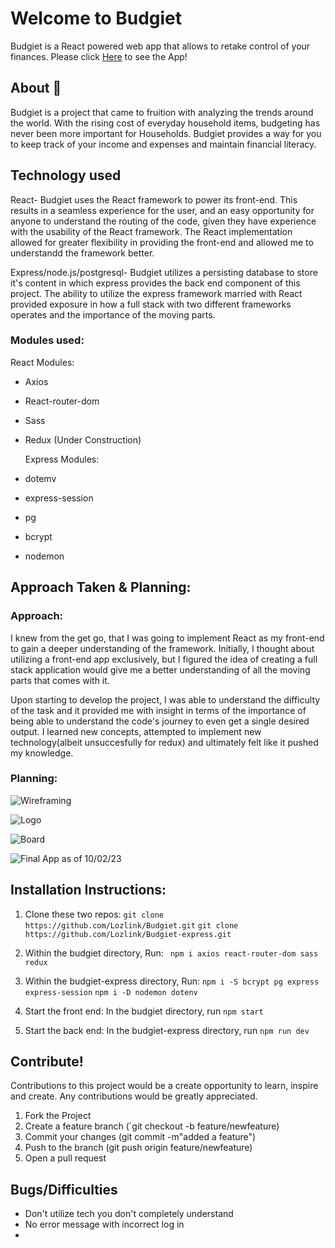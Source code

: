 # Welcome to Budgiet

Budgiet is a React powered web app that allows to retake control of your finances. 
Please click [Here](https://budgiet.fly.dev/) to see the App!

## About :rocket:

Budgiet is a project that came to fruition with analyzing the trends around the world. With the rising cost of everyday household items, budgeting has never been more important for Households. Budgiet provides a way for you to keep track of your income and expenses and maintain financial literacy.

## Technology used

React- Budgiet uses the React framework to power its front-end. This results in a seamless experience for the user, and an easy opportunity for anyone to understand the routing of the code, given they have experience with the usability of the React framework. The React implementation allowed for greater flexibility in providing the front-end and allowed me to understandd the framework better.

Express/node.js/postgresql- Budgiet utilizes a persisting database to store it's content in which express provides the back end component of this project. The ability to utilize the express framework married with React provided exposure in how a full stack with two different frameworks operates and the importance of the moving parts. 


### Modules used:
  React Modules:
- Axios
- React-router-dom
- Sass
- Redux (Under Construction)

  Express Modules:
- dotemv
- express-session
- pg 
- bcrypt
- nodemon

## Approach Taken & Planning:

### Approach:
I knew from the get go, that I was going to implement React as my front-end to gain a deeper understanding of the framework. Initially, I thought about utilizing a front-end app exclusively, but I figured the idea of creating a full stack application would give me a better understanding of all the moving parts that comes with it.  

Upon starting to develop the project, I was able to understand the difficulty of the task and it provided me with insight in terms of the importance of being able to understand the code's journey to even get a single desired output. I learned new concepts, attempted to implement new technology(albeit unsuccesfully for redux) and ultimately felt like it pushed my knowledge. 

### Planning:
![Wireframing](https://i.imgur.com/90enYED.jpg)

![Logo](https://i.imgur.com/bHwvCnx.png)

![Board](https://i.imgur.com/LWX3VOo.png)

![Final App as of 10/02/23](https://i.imgur.com/30fxQgy.png)


## Installation Instructions:

1. Clone these two repos: 
`git clone https://github.com/Lozlink/Budgiet.git`
`git clone https://github.com/Lozlink/Budgiet-express.git`

2. Within the budgiet directory, Run: 
` npm i axios react-router-dom sass redux`

3. Within the budgiet-express directory, Run:
`npm i -S bcrypt pg express express-session`
`npm i -D nodemon dotenv`

4. Start the front end:
In the budgiet directory, run
`npm start`

5. Start the back end:
In the budgiet-express directory, run
`npm run dev`

## Contribute!
Contributions to this project would be a create opportunity to learn, inspire and create. Any contributions would be greatly appreciated.

1. Fork the Project
2. Create a feature branch (`git checkout -b feature/newfeature)
3. Commit your changes (git commit -m"added a feature")
4. Push to the branch (git push origin feature/newfeature)
5. Open a pull request

## Bugs/Difficulties 
- Don't utilize tech you don't completely understand
- No error message with incorrect log in 
- 
